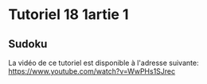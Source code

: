 # Tutoriel 18 1artie 1
## Sudoku

La vidéo de ce tutoriel est disponible à l'adresse suivante: https://www.youtube.com/watch?v=WwPHs1SJrec

